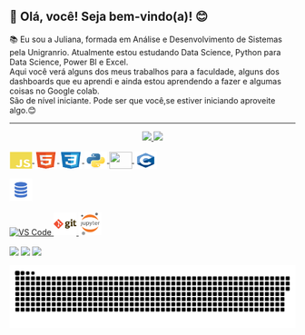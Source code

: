 ## 👋  Olá, você! Seja bem-vindo(a)! 😊
📚 Eu sou a Juliana, formada em Análise e Desenvolvimento de Sistemas pela Unigranrio. Atualmente estou estudando Data Science, Python para Data Science, Power BI e Excel. <br>
Aqui você verá alguns dos meus trabalhos para a faculdade, alguns dos dashboards que eu aprendi e ainda estou aprendendo a fazer e algumas coisas no Google colab. <br> São de nível iniciante. Pode ser que você,se estiver iniciando aproveite algo.😊 <br>
<hr>
<div align="center">
  <a href="https://github.com/JulianaFe21">
  <img height="180em" src="https://github-readme-stats.vercel.app/api?username=julianafe21&show_icons=true&theme=dracula&include_all_commits=true&count_private=true"/>
  <img height="180em" src="https://github-readme-stats.vercel.app/api/top-langs/?username=julianafe21&layout=compact&langs_count=7&theme=dracula"/>
</div>
<div style="display: inline_block"><br>
  <img align="center" alt="Rafa-Js" height="30" width="40" src="https://raw.githubusercontent.com/devicons/devicon/master/icons/javascript/javascript-plain.svg">
  <img align="center" alt="Rafa-HTML" height="30" width="40" src="https://raw.githubusercontent.com/devicons/devicon/master/icons/html5/html5-original.svg">
  <img align="center" alt="Rafa-CSS" height="30" width="40" src="https://raw.githubusercontent.com/devicons/devicon/master/icons/css3/css3-original.svg">
  <img align="center" alt="Rafa-Python" height="30" width="40" src="https://raw.githubusercontent.com/devicons/devicon/master/icons/python/python-original.svg">
  <img align="center" height="30" width="40" src= img src="https://img.icons8.com/color/48/000000/java-coffee-cup-logo--v1.png"/>


  <img align="center" alt="C" height="30" width="40" src="https://raw.githubusercontent.com/github/explore/master/topics/c/c.png">
</div>
  <div style="display: inline_block"><br>
    <img title="SQL" alt="SQL" width="40px" src="https://raw.githubusercontent.com/github/explore/master/topics/sql/sql.png"> 
</div>
  
  <div style= "display: inline_block"><br>
    <img title="VS Code" alt="VS Code" width="40px" src="https://img.icons8.com/fluent/48/000000/visual-studio-code-2019.png">
    <img title="git" alt="git" width="40px" src="https://raw.githubusercontent.com/github/explore/master/topics/git/git.png">
    <img title="Jupyter Notebook" alt="Jupyter" width="40px" src="https://raw.githubusercontent.com/github/explore/master/topics/jupyter-notebook/jupyter-notebook.png">
  </div>
 <br>
<div> 
    <a href="https://www.instagram.com/julyanaevangelista/" target="_blank"><img src="https://img.shields.io/badge/-Instagram-%23E4405F?style=for-the-badge&logo=instagram&logoColor=white" target="_blank"></a>
  <a href = "mailto:julyanafe@gmail.com"><img src="https://img.shields.io/badge/-Gmail-%23333?style=for-the-badge&logo=gmail&logoColor=white" target="_blank"></a>
  <a href="https://www.linkedin.com/in/juliana-ferreira-ba2081120/" target="_blank"><img src="https://img.shields.io/badge/-LinkedIn-%230077B5?style=for-the-badge&logo=linkedin&logoColor=white" target="_blank"></a> 
 
  ![Snake animation](https://github.com/julianafe21/julianafe21/blob/output/github-contribution-grid-snake.svg)
 
  </div>
